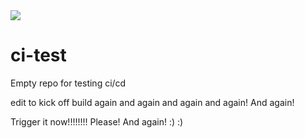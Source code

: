 <img src= "https://xplatalm.visualstudio.com/_apis/public/build/definitions/c17bebff-1646-41b2-a9f6-49c5f073a778/178/badge" />

# ci-test
Empty repo for testing ci/cd

edit to kick off build again and again and again and again! And again!

Trigger it now!!!!!!!! Please! And again! :) :)
